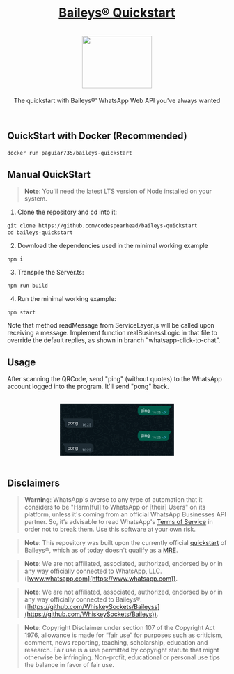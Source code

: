 <h1 align="center"><a href="https://github.com/codespearhead/baileys-quickstart">Baileys® Quickstart</a></h1>

<p align="center">
    <br>
  <a href="https://pixabay.com/vectors/run-sport-stand-success-ready-2872201/">
    <img src="https://cdn.pixabay.com/photo/2017/10/20/18/10/run-2872201_960_720.png" width="160px" height="120px"/>
  </a>
  <br><br>
  The quickstart with Baileys®' WhatsApp Web API you've always wanted 
  <br>
</p>

<br>

## QuickStart with Docker (Recommended)

```sh
docker run paguiar735/baileys-quickstart
```

## Manual QuickStart

> **Note**: You'll need the latest LTS version of Node installed on your system.

1. Clone the repository and cd into it:

```
git clone https://github.com/codespearhead/baileys-quickstart
cd baileys-quickstart
```

2.  Download the dependencies used in the minimal working example

```
npm i
```

3. Transpile the Server.ts:

```
npm run build
```

4. Run the minimal working example:

```
npm start
```

Note that method readMessage from ServiceLayer.js will be called upon receiving a message. Implement function realBusinessLogic in that file to override the default replies, as shown in branch "whatsapp-click-to-chat".



## Usage

After scanning the QRCode, send "ping" (without quotes) to the WhatsApp account logged into the program. It'll send "pong" back.

<p align="center">
  <br>
    <img src="https://github.com/Paguiar735/whatsmeow-quickstart/raw/main/bot_in_action.jpg" width="262px" height="120px"/>
  <br><br>
</p>


## Disclaimers

> **Warning**: WhatsApp's averse to any type of automation that it considers to be "Harm[ful] to WhatsApp or [their] Users" on its platform, unless it's coming from an official WhatsApp Businesses API partner. So, it’s advisable to read WhatsApp's [Terms of Service](https://www.whatsapp.com/legal/terms-of-service) in order not to break them. Use this software at your own risk.

> **Note**: This repository was built upon the currently official [quickstart](https://github.com/WhiskeySockets/Baileys/blob/master/Example/example.ts) of Baileys®, which as of today doesn't qualify as a [MRE](https://en.wikipedia.org/wiki/Minimal_reproducible_example).

> **Note**: We are not affiliated, associated, authorized, endorsed by or in any way officially connected to WhatsApp, LLC. ([www.whatsapp.com](https://www.whatsapp.com)).

> **Note**: We are not affiliated, associated, authorized, endorsed by or in any way officially connected to Baileys®. ([https://github.com/WhiskeySockets/Baileyss](https://github.com/WhiskeySockets/Baileys)).

> **Note**:
> Copyright Disclaimer under section 107 of the Copyright Act 1976, allowance is made for “fair use” for purposes such as criticism, comment, news reporting, teaching, scholarship, education and research.
> Fair use is a use permitted by copyright statute that might otherwise be infringing.
> Non-profit, educational or personal use tips the balance in favor of fair use.
